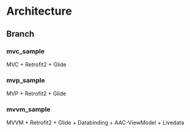 # Architecture

## Branch

### mvc_sample
MVC + Retrofit2 + Glide
### mvp_sample
MVP + Retrofit2 + Glide
### mvvm_sample
MVVM + Retrofit2 + Glide + Databinding + AAC-ViewModel + Livedata

